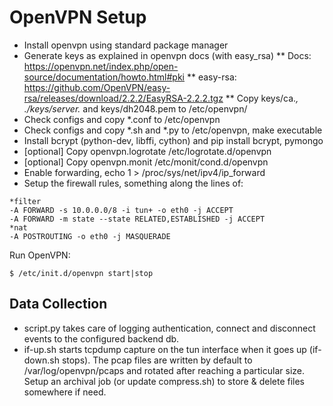 OpenVPN Setup
=============

* Install openvpn using standard package manager
* Generate keys as explained in openvpn docs (with easy_rsa)
** Docs: https://openvpn.net/index.php/open-source/documentation/howto.html#pki
** easy-rsa: https://github.com/OpenVPN/easy-rsa/releases/download/2.2.2/EasyRSA-2.2.2.tgz
** Copy keys/ca.*, ./keys/server.* and keys/dh2048.pem to /etc/openvpn/
* Check configs and copy *.conf to /etc/openvpn
* Check configs and copy *.sh and *.py to /etc/openvpn, make executable
* Install bcrypt (python-dev, libffi, cython) and pip install bcrypt, pymongo
* [optional] Copy openvpn.logrotate /etc/logrotate.d/openvpn
* [optional] Copy openvpn.monit /etc/monit/cond.d/openvpn
* Enable forwarding, echo 1 > /proc/sys/net/ipv4/ip_forward
* Setup the firewall rules, something along the lines of:

```
*filter
-A FORWARD -s 10.0.0.0/8 -i tun+ -o eth0 -j ACCEPT
-A FORWARD -m state --state RELATED,ESTABLISHED -j ACCEPT
*nat
-A POSTROUTING -o eth0 -j MASQUERADE
```

Run OpenVPN:

```
$ /etc/init.d/openvpn start|stop
```

Data Collection
---------------

* script.py takes care of logging authentication, connect and disconnect events to the configured backend db. 
* if-up.sh starts tcpdump capture on the tun interface when it goes up (if-down.sh stops). The pcap files are written by default to /var/log/openvpn/pcaps and  rotated after reaching a particular size. Setup an archival job (or update compress.sh) to store & delete files somewhere if need.
